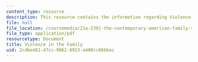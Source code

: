 ```yaml
---
content_type: resource
description: This resource contains the information regarding Violence in the Family.
file: null
file_location: /coursemedia/21a-230j-the-contemporary-american-family-spring-2004/2cdbed8147cc90628923a408cc86bbec_MIT21A_230JS04_violence.pdf
file_type: application/pdf
resourcetype: Document
title: Violence in the Family
uid: 2cdbed81-47cc-9062-8923-a408cc86bbec
---
```


